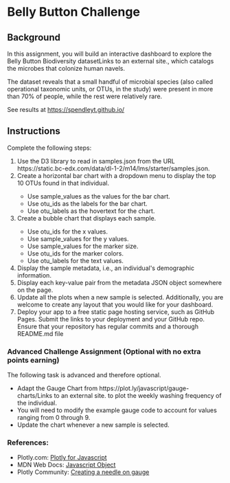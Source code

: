 # Belly Button Challenge

<h2>Background</h2>
<p>In this assignment, you will build an interactive dashboard to explore the Belly Button Biodiversity datasetLinks to an external site., which catalogs the microbes that colonize human navels.</p>

<p>The dataset reveals that a small handful of microbial species (also called operational taxonomic units, or OTUs, in the study) were present in more than 70% of people, while the rest were relatively rare.</p>

<p>See results at <a href="https://spendleyt.github.io/">https://spendleyt.github.io/</a></p>

<h2>Instructions</h2>

Complete the following steps:
<ol>
<li>Use the D3 library to read in samples.json from the URL https://static.bc-edx.com/data/dl-1-2/m14/lms/starter/samples.json.</li>
<li>Create a horizontal bar chart with a dropdown menu to display the top 10 OTUs found in that individual.</li>
    <ul>
    <li>Use sample_values as the values for the bar chart.</li>
    <li>Use otu_ids as the labels for the bar chart.</li>
    <li>Use otu_labels as the hovertext for the chart.</li>
    </ul>

<li>Create a bubble chart that displays each sample.</li>
    <ul>
    <li>Use otu_ids for the x values.</li>
    <li>Use sample_values for the y values.</li>
    <li>Use sample_values for the marker size.</li>
    <li>Use otu_ids for the marker colors.</li>
    <li>Use otu_labels for the text values.</li>
    </ul>

<li>Display the sample metadata, i.e., an individual's demographic information.</li>

<li>Display each key-value pair from the metadata JSON object somewhere on the page.</li>

<li>Update all the plots when a new sample is selected. Additionally, you are welcome to create any layout that you would like for your dashboard. </li>

<li>Deploy your app to a free static page hosting service, such as GitHub Pages. Submit the links to your deployment and your GitHub repo. Ensure that your repository has regular commits and a thorough README.md file</li>
</ol>

<h3>Advanced Challenge Assignment (Optional with no extra points earning)</h3>

The following task is advanced and therefore optional.
<ul>
<li>Adapt the Gauge Chart from https://plot.ly/javascript/gauge-charts/Links to an external site. to plot the weekly washing frequency of the individual.</li>
<li>You will need to modify the example gauge code to account for values ranging from 0 through 9.</li>
<li>Update the chart whenever a new sample is selected.</li>
</ul>

<h3>References:</h3>
<ul>
<li>Plotly.com: <a href="https://www.plotly.com/javascript">Plotly for Javascript</a></li>
<li>MDN Web Docs: <a href="https://developer.mozilla.org/en-US/docs/Web/JavaScript/Reference/Global_Objects/Object/entries">Javascript Object</a></li>
<li>Plotly Community: <a href="https://community.plotly.com/t/plotly-js-gauge-pie-chart-data-order/8686/2">Creating a needle on gauge</a></li>
</ul>
